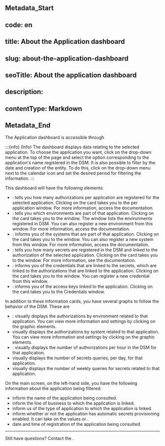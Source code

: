 ## Metadata_Start 
## code: en
## title: About the Application dashboard 
## slug: about-the-application-dashboard 
## seoTitle: About the application dashboard 
## description:  
## contentType: Markdown 
## Metadata_End
The Application dashboard is accessible through 

:::(info) (Info)
The dashboard displays data relating to the selected application. To choose the application you want, click on the drop-down menu at the top of the page and select the option corresponding to the application's name registered in the DSM. It is also possible to filter by the date and creation of the entity. To do this, click on the drop-down menu next to the calendar icon and set the desired period for filtering the information.
:::

This dashboard will have the following elements:

* : tells you how many authorizations per application are registered for the selected application. Clicking on the card takes you to the  per application window. For more information, access the  documentation.
* : tells you which environments are part of that application. Clicking on the card takes you to the  window. The  window lists the environments registered in DSM. You can also register a new environment from this window. For more information, access the  documentation.
* : informs you of the systems that are part of that application. Clicking on the card takes you to the  window. You can also register a new system from this window. For more information, access the  documentation.
* : tells you how many secrets are registered in the DSM and linked to the authorization of the selected application. Clicking on the card takes you to the  window. For more information, see the  documentation.
* : informs you of the credentials that are linked to the secrets, which are linked to the authorizations that are linked to the application. Clicking on the card takes you to the  window. You can register a new credential from this window.
* : informs you of the access keys linked to the application. Clicking on the card takes you to the Credentials window.

In addition to these information cards, you have several graphs to follow the behavior of the DSM. These are

* : visually displays the authorizations by environment related to that application. You can view more information and settings by clicking on the graphic elements.
*  visually displays the authorizations by system related to that application. You can view more information and settings by clicking on the graphic elements.
* : visually displays the number of authorizations per hour in the DSM for that application.
*  visually displays the number of secrets queries, per day, for that application.
*  visually displays the number of weekly queries for secrets related to that application.

On the main screen, on the left-hand side, you have the following information about the application being filtered:

*  inform the name of the application being consulted.
*  inform the line of business to which the application is linked.
*  inform us of the type of application to which the application is linked.
*  inform whether or not the application has automatic secrets provisioning enabled. It can take on the values  or .
*  date and time of registration of the application being consulted.

---

Still have questions? Contact the .